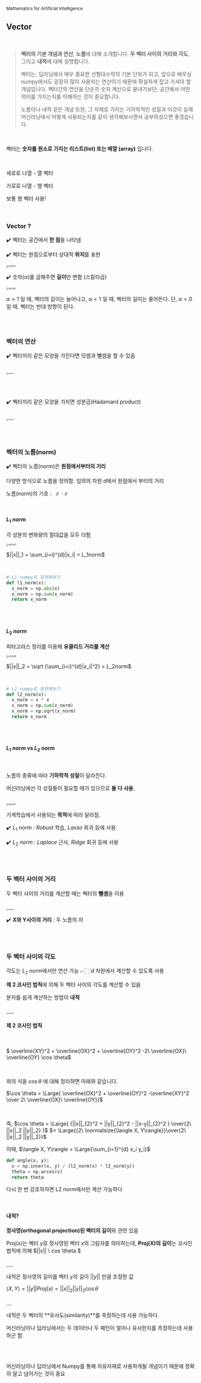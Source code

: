 <small>Mathematics for Artificial Intelligence</small>

## Vector

<br/>

> **벡터의 기본 개념과 연산**, **노름**에 대해 소개합니다.
> **두 벡터 사이의 거리와 각도**, 그리고 **내적**에 대해 설명합니다.
>
>
> 벡터는, 딥러닝에서 매우 중요한 선형대수학의 기본 단위가 되고, 앞으로 배우실 numpy에서도 굉장히 많이 사용되는 연산이기 때문에 확실하게 잡고 가셔야 할 개념입니다. 벡터간의 연산을 단순히 숫자 계산으로 끝내기보단, 공간에서 어떤 의미를 가지는지를 이해하는 것이 중요합니다.
>
> 노름이나 내적 같은 개념 또한, 그 자체로 가지는 기하학적인 성질과 이것이 실제 머신러닝에서 어떻게 사용되는지를 같이 생각해보시면서 공부하셨으면 좋겠습니다.

<br/>

벡터는 **숫자를 원소로 가지는 리스트(list) 또는 배열 (array)** 입니다.

<br/>

세로로 나열 - 열 벡터

가로로 나열 - 행 벡터

보통 행 벡터 사용!

<br/>

### Vector ? 

✔️ 벡터는 공간에서 **한 점**을 나타냄

✔️ 벡터는 원점으로부터 상대적 **위치**를 표현

<img src="./img/vector1.png" alt="vector1" style="zoom:40%;" />

<br/>

✔️ 숫자($\alpha$)를 곱해주면 **길이**만 변함 (스칼라곱) 

<img src="./img/vector2.png" alt="vector2" style="zoom:40%;" />



$\alpha > 1$ 일 때, 벡터의 길이는 늘어나고,  $\alpha < 1$ 일 때, 벡터의 길이는 줄어든다. 단,  $\alpha < 0$ 일 때, 벡터는 반대 방향이 된다.

<br/><br/>

### 벡터의 연산

✔️ 벡터끼리 같은 모양을 가진다면 덧셈과 뺄셈을 할 수 있음

<br/>

<img src="./img/vector3.png" alt="vector3" style="zoom:30%;" />

<br/><br/>

✔️ 벡터끼리 같은 모양을 가지면 성분곱(Hadamard product)

<br/>

<img src="./img/vector4.png" alt="vector4" style="zoom:30%;" />

<br/><br/>

### 벡터의 노름(norm)

✔️ 벡터의 노름(norm)은 **원점에서부터의 거리**

다양한 방식으로 노름을 정의함. 임의의 차원 $d$에서 원점에서 부터의 거리

노름(norm)의 기호 : $∥ ⋅ ∥$ 

<br/>

#### $L_1\ norm$ 

각 성분의 변화량의 절대값을 모두 더함

<img src="./img/vector5.png" alt="vector5" style="zoom:40%;" />

$||x||_1 = \sum_{i=i}^{d}|x_i| = L_1norm$

<br/>

``` python
# L1 numpy로 표현해보기
def l1_norm(x):
  x_norm = np.abs(x)
  x_norm = np.sum(x_norm)
  return x_norm
```

<br/><br/>

#### $L_2\ norm$ 

피타고라스 정리를 이용해 **유클리드 거리를 계산**

<img src="./img/vector6.png" alt="vector6" style="zoom:40%;" />

$||x||_2 = \sqrt {\sum_{i=i}^{d}|x_i|^2} = L_2norm$

<br/>

``` python
# L2 numpy로 표현해보기
def l2_norm(x):
  x_norm = x * x
  x_norm = np.sum(x_norm)
  x_norm = np.sqrt(x_norm)
  return x_norm
```

<br/><br/>

#### $L_1\ norm$  vs $L_2\ norm$ 

<br/>

노름의 종류에 따라 **기하학적 성질**이 달라진다. 

머신러닝에선 각 성질들이 필요할 때가 있으므로 **둘 다 사용**.

<br/>

<img src="./img/vector7.png" alt="vector7" style="zoom:40%;" />

<br/>

기계학습에서 사용되는 **목적**에 따라 달라짐.

✔️ $L_1\ norm$ : $Robust$ 학습, $Lasso$ 회귀 등에 사용

✔️ $L_2\ norm$ : $Laplace$ 근사, $Ridge$ 회귀 등에 사용

<br/><br/>

### 두 벡터 사이의 거리

두 벡터 사이의 거리를 계산할 때는 벡터의 **뺄셈**을 이용

<br/>

<img src="./img/vector8.png" alt="vector8" style="zoom:30%;" />

✔️ **X와 Y사이의 거리** : 두 노름의 차

<br/><br/>

### 두 벡터 사이의 각도

각도는 $L_2\ norm$에서만 연산 가능 👉🏻 $d$ 차원에서 계산할 수 있도록 사용

**제 2 코사인 법칙**에 의해 두 벡터 사이의 각도를 계산할 수 있음

분자를 쉽게 계산하는 방법이 **내적**

<br/>

<img src="./img/vector9.png" alt="vector9" style="zoom:30%;" />

<br/>

#### 제 2 코사인 법칙

<br/>

<p align="center">

$ \overline{XY}^2 = \overline{OX}^2 + \overline{OY}^2 -2\ \overline{OX}\ \overline{OY} \cos \theta$ 

</p>

<br/>

위의 식을 $\cos \theta$ 에 대해 정리하면 아래와 같습니다.

<p align="center">

$\cos \theta = \Large{ \overline{OX}^2 + \overline{OY}^2 -\overline{XY}^2 \over 2\ \overline{OX}\ \overline{OY}}$

<br/>

즉, $\cos \theta = \Large{
{||x||_{2}^2 + ||y||_{2}^2 - ||x-y||_{2}^2 }
\over{2\ ||x||_2 ||y||_2} }$ $= \Large{{2\ \normalsize{\langle X, Y\rangle}}\over{2\ ||x||_2 ||y||_2}}$

이때, $\langle X, Y\rangle = \Large{\sum_{i=1}^{d} x_i y_i}$

</p>

``` python
def angle(x, y):
  v = np.inner(x, y) / (l2_norm(x) * l2_norm(y))
  theta = np.arcos(v)
  return theta
```

다시 한 번 강조하자면 L2 norm에서만 계산 가능하다

<br/>

#### 내적?

**정사영(orthogonal projection)된 벡터의 길이**와 관련 있음

Proj(x)는 벡터 $y$로 정사영된 벡터 $x$의  그림자를 의미하는데, **Proj(X)의 길이**는 코사인 법칙에 의해 $||x|| \ cos \theta $

<br/>

<img src="./img/vector10.png" alt="vector10" style="zoom:25%;" />



<br/>

내적은 정사영의 길이를 벡터 y의 길이 $||y||$ 만큼 조정한 값

 $\langle X, Y\rangle = ||y||Proj(x) = ||x||_2 ||y||_2 \cos \theta$

<br/>

<img src="./img/vector11.png" alt="vector11" style="zoom:20%;" />

<br/>

내적은 두 벡터의 **유사도(similarity)**를 측정하는데 사용 가능하다.

머신러닝이나 딥러닝에서는 두 데이터나 두 패턴이 얼마나 유사한지를 측정하는데 사용하곤 함.

<br/><br/>

머신러닝이나 딥러닝에서 Numpy를 통해 자유자재로 사용하게될 개념이기 때문에 정확히 알고 넘어가는 것이 중요



